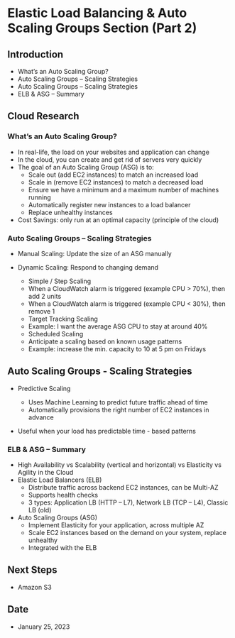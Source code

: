 #  Elastic Load Balancing & Auto Scaling Groups Section (Part 2)


## Introduction


- What’s an Auto Scaling Group?
- Auto Scaling Groups – Scaling Strategies
- Auto Scaling Groups – Scaling Strategies
- ELB & ASG – Summary 


## Cloud Research


### What’s an Auto Scaling Group?


- In real-life, the load on your websites and application can change
- In the cloud, you can create and get rid of servers very quickly
- The goal of an Auto Scaling Group (ASG) is to:
  - Scale out (add EC2 instances) to match an increased load
  - Scale in (remove EC2 instances) to match a decreased load
  - Ensure we have a minimum and a maximum number of machines running
  - Automatically register new instances to a load balancer
  - Replace unhealthy instances
- Cost Savings: only run at an optimal capacity (principle of the cloud)


### Auto Scaling Groups – Scaling Strategies


- Manual Scaling: Update the size of an ASG manually

- Dynamic Scaling: Respond to changing demand
    - Simple / Step Scaling
     - When a CloudWatch alarm is triggered (example CPU > 70%), then add 2 units
     - When a CloudWatch alarm is triggered (example CPU < 30%), then remove 1
    - Target Tracking Scaling
     - Example: I want the average ASG CPU to stay at around 40%
    - Scheduled Scaling
     - Anticipate a scaling based on known usage patterns
     - Example: increase the min. capacity to 10 at 5 pm on Fridays


## Auto Scaling Groups - Scaling Strategies


- Predictive Scaling
  - Uses Machine Learning to predict future traffic ahead of time
  - Automatically provisions the right number of EC2 instances in advance
   
- Useful when your load has predictable time - based patterns


### ELB & ASG – Summary 


- High Availability vs Scalability (vertical and horizontal) vs Elasticity vs Agility in the Cloud
- Elastic Load Balancers (ELB)
  - Distribute traffic across backend EC2 instances, can be Multi-AZ
  - Supports health checks
  - 3 types: Application LB (HTTP – L7), Network LB (TCP – L4), Classic LB (old)
- Auto Scaling Groups (ASG)
  - Implement Elasticity for your application, across multiple AZ
  - Scale EC2 instances based on the demand on your system, replace unhealthy
  - Integrated with the ELB
 
 
## Next Steps


- Amazon S3


## Date 


- January 25, 2023
